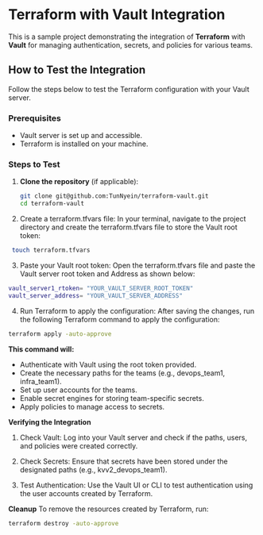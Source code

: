# Terraform with Vault Integration

This is a sample project demonstrating the integration of **Terraform** with **Vault** for managing authentication, secrets, and policies for various teams.

## How to Test the Integration

Follow the steps below to test the Terraform configuration with your Vault server.

### Prerequisites
- Vault server is set up and accessible.
- Terraform is installed on your machine.

### Steps to Test

1. **Clone the repository** (if applicable):
   ```bash
   git clone git@github.com:TunNyein/terraform-vault.git
   cd terraform-vault

2. Create a terraform.tfvars file:
In your terminal, navigate to the project directory and create the terraform.tfvars file to store the Vault root token:


```bash
 touch terraform.tfvars

```
3. Paste your Vault root token:
Open the terraform.tfvars file and paste the Vault server root token and Address as shown below:

```bash
vault_server1_rtoken= "YOUR_VAULT_SERVER_ROOT_TOKEN"
vault_server_address= "YOUR_VAULT_SERVER_ADDRESS"
```
4. Run Terraform to apply the configuration:
After saving the changes, run the following Terraform command to apply the configuration:

```bash
terraform apply -auto-approve
```

**This command will:**

- Authenticate with Vault using the root token provided.
- Create the necessary paths for the teams (e.g., devops_team1, infra_team1).
- Set up user accounts for the teams.
- Enable secret engines for storing team-specific secrets.
- Apply policies to manage access to secrets.

**Verifying the Integration**
1. Check Vault:
Log into your Vault server and check if the paths, users, and policies were created correctly.

2. Check Secrets:
Ensure that secrets have been stored under the designated paths (e.g., kvv2_devops_team1).

3. Test Authentication:
Use the Vault UI or CLI to test authentication using the user accounts created by Terraform.

**Cleanup**
To remove the resources created by Terraform, run:


```bash
terraform destroy -auto-approve
```